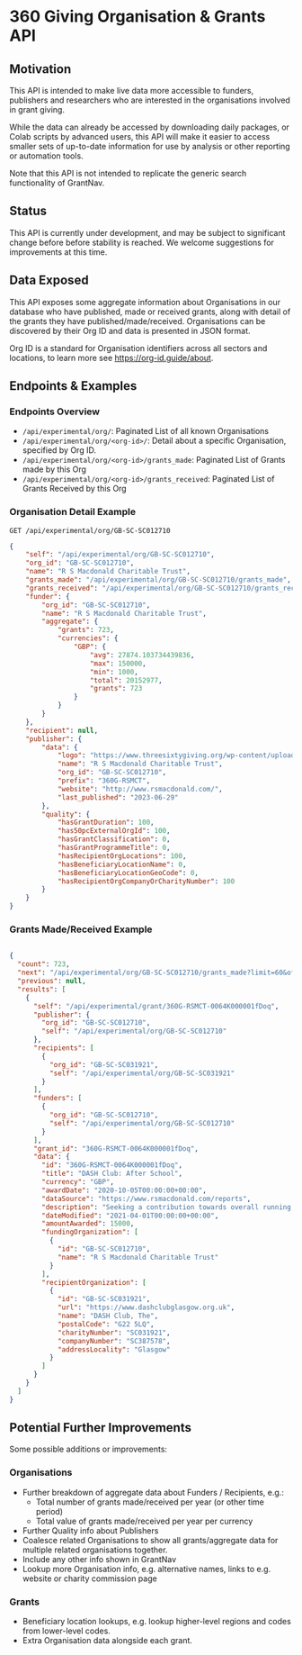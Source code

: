 # 360 Giving Organisation & Grants API

## Motivation

This API is intended to make live data more accessible to funders, publishers and researchers who are interested in the organisations involved in grant giving.

While the data can already be accessed by downloading daily packages, or Colab scripts by advanced users, this API will make it easier to access smaller sets of up-to-date information for use by analysis or other reporting or automation tools.

Note that this API is not intended to replicate the generic search functionality of GrantNav.


## Status

This API is currently under development, and may be subject to significant change before before stability is reached. We welcome suggestions for improvements at this time.

## Data Exposed

This API exposes some aggregate information about Organisations in our database who have published, made or received grants, along with detail of the grants they have published/made/received. Organisations can be discovered by their Org ID and data is presented in JSON format.

Org ID is a standard for Organisation identifiers across all sectors and locations, to learn more see <https://org-id.guide/about>.

## Endpoints & Examples

### Endpoints Overview

* `/api/experimental/org/`: Paginated List of all known Organisations
* `/api/experimental/org/<org-id>/`: Detail about a specific Organisation, specified by Org ID.
* `/api/experimental/org/<org-id>/grants_made`: Paginated List of Grants made by this Org
* `/api/experimental/org/<org-id>/grants_received`: Paginated List of Grants Received by this Org


### Organisation Detail Example

```GET /api/experimental/org/GB-SC-SC012710```

```json
{
    "self": "/api/experimental/org/GB-SC-SC012710",
    "org_id": "GB-SC-SC012710",
    "name": "R S Macdonald Charitable Trust",
    "grants_made": "/api/experimental/org/GB-SC-SC012710/grants_made",
    "grants_received": "/api/experimental/org/GB-SC-SC012710/grants_received",
    "funder": {
        "org_id": "GB-SC-SC012710",
        "name": "R S Macdonald Charitable Trust",
        "aggregate": {
            "grants": 723,
            "currencies": {
                "GBP": {
                    "avg": 27874.103734439836,
                    "max": 150000,
                    "min": 1000,
                    "total": 20152977,
                    "grants": 723
                }
            }
        }
    },
    "recipient": null,
    "publisher": {
        "data": {
            "logo": "https://www.threesixtygiving.org/wp-content/uploads/Midnight_on_Blue.jpg",
            "name": "R S Macdonald Charitable Trust",
            "org_id": "GB-SC-SC012710",
            "prefix": "360G-RSMCT",
            "website": "http://www.rsmacdonald.com/",
            "last_published": "2023-06-29"
        },
        "quality": {
            "hasGrantDuration": 100,
            "has50pcExternalOrgId": 100,
            "hasGrantClassification": 0,
            "hasGrantProgrammeTitle": 0,
            "hasRecipientOrgLocations": 100,
            "hasBeneficiaryLocationName": 0,
            "hasBeneficiaryLocationGeoCode": 0,
            "hasRecipientOrgCompanyOrCharityNumber": 100
        }
    }
}
```

### Grants Made/Received Example

```
```

```json
{
  "count": 723,
  "next": "/api/experimental/org/GB-SC-SC012710/grants_made?limit=60&offset=60",
  "previous": null,
  "results": [
    {
      "self": "/api/experimental/grant/360G-RSMCT-0064K000001fDoq",
      "publisher": {
        "org_id": "GB-SC-SC012710",
        "self": "/api/experimental/org/GB-SC-SC012710"
      },
      "recipients": [
        {
          "org_id": "GB-SC-SC031921",
          "self": "/api/experimental/org/GB-SC-SC031921"
        }
      ],
      "funders": [
        {
          "org_id": "GB-SC-SC012710",
          "self": "/api/experimental/org/GB-SC-SC012710"
        }
      ],
      "grant_id": "360G-RSMCT-0064K000001fDoq",
      "data": {
        "id": "360G-RSMCT-0064K000001fDoq",
        "title": "DASH Club: After School",
        "currency": "GBP",
        "awardDate": "2020-10-05T00:00:00+00:00",
        "dataSource": "https://www.rsmacdonald.com/reports",
        "description": "Seeking a contribution towards overall running costs for the DASH afterschool club for young people (aged 11 -18) to continue to support those with complex disabilities including neurological conditions. ",
        "dateModified": "2021-04-01T00:00:00+00:00",
        "amountAwarded": 15000,
        "fundingOrganization": [
          {
            "id": "GB-SC-SC012710",
            "name": "R S Macdonald Charitable Trust"
          }
        ],
        "recipientOrganization": [
          {
            "id": "GB-SC-SC031921",
            "url": "https://www.dashclubglasgow.org.uk",
            "name": "DASH Club, The",
            "postalCode": "G22 5LQ",
            "charityNumber": "SC031921",
            "companyNumber": "SC387578",
            "addressLocality": "Glasgow"
          }
        ]
      }
    }
  ]
}
```

## Potential Further Improvements

Some possible additions or improvements:

### Organisations

 * Further breakdown of aggregate data about Funders / Recipients, e.g.:
   * Total number of grants made/received per year (or other time period)
   * Total value of grants made/received per year per currency
 * Further Quality info about Publishers
 * Coalesce related Organisations to show all grants/aggregate data for multiple related organisations together.
 * Include any other info shown in GrantNav
 * Lookup more Organisation info, e.g. alternative names, links to e.g. website or charity commission page
 
### Grants

 * Beneficiary location lookups, e.g. lookup higher-level regions and codes from lower-level codes.
 * Extra Organisation data alongside each grant.
